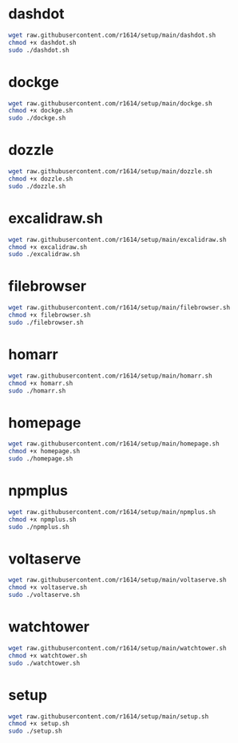 # **dashdot**
```bash
wget raw.githubusercontent.com/r1614/setup/main/dashdot.sh
chmod +x dashdot.sh
sudo ./dashdot.sh
```
# **dockge**
```bash
wget raw.githubusercontent.com/r1614/setup/main/dockge.sh
chmod +x dockge.sh
sudo ./dockge.sh
```
# **dozzle**
```bash
wget raw.githubusercontent.com/r1614/setup/main/dozzle.sh
chmod +x dozzle.sh
sudo ./dozzle.sh
```
# **excalidraw.sh**
```bash
wget raw.githubusercontent.com/r1614/setup/main/excalidraw.sh
chmod +x excalidraw.sh
sudo ./excalidraw.sh
```
# **filebrowser**
```bash
wget raw.githubusercontent.com/r1614/setup/main/filebrowser.sh
chmod +x filebrowser.sh
sudo ./filebrowser.sh
```
# **homarr**
```bash
wget raw.githubusercontent.com/r1614/setup/main/homarr.sh
chmod +x homarr.sh
sudo ./homarr.sh
```
# **homepage**
```bash
wget raw.githubusercontent.com/r1614/setup/main/homepage.sh
chmod +x homepage.sh
sudo ./homepage.sh
```
# **npmplus**
```bash
wget raw.githubusercontent.com/r1614/setup/main/npmplus.sh
chmod +x npmplus.sh
sudo ./npmplus.sh
```
# **voltaserve**
```bash
wget raw.githubusercontent.com/r1614/setup/main/voltaserve.sh
chmod +x voltaserve.sh
sudo ./voltaserve.sh
```
# **watchtower**
```bash
wget raw.githubusercontent.com/r1614/setup/main/watchtower.sh
chmod +x watchtower.sh
sudo ./watchtower.sh
```
# **setup**
```bash
wget raw.githubusercontent.com/r1614/setup/main/setup.sh
chmod +x setup.sh
sudo ./setup.sh
```
